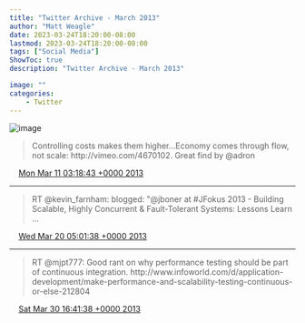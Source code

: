 ```yaml
---
title: "Twitter Archive - March 2013"
author: "Matt Weagle"
date: 2023-03-24T18:20:00-08:00
lastmod: 2023-03-24T18:20:00-08:00
tags: ["Social Media"]
ShowToc: true
description: "Twitter Archive - March 2013"

image: ""
categories: 
    - Twitter
---
```

![image](/sadtwitterbird3.jpg)

> Controlling costs makes them higher\.\.\.Economy comes through flow, not scale: http://vimeo\.com/4670102\.  Great find by @adron

<img src="./media/tweet.ico" width="12" /> [Mon Mar 11 03:18:43 +0000 2013](https://twitter.com/mweagle/status/310952902430711809)

----

> RT @kevin\_farnham: blogged: "@jboner  at \#JFokus 2013 \- Building Scalable, Highly Concurrent &amp; Fault\-Tolerant Systems: Lessons Learn \.\.\.

<img src="./media/tweet.ico" width="12" /> [Wed Mar 20 05:01:38 +0000 2013](https://twitter.com/mweagle/status/314240291345416192)

----

> RT @mjpt777: Good rant on why performance testing should be part of continuous integration\.  http://www\.infoworld\.com/d/application\-development/make\-performance\-and\-scalability\-testing\-continuous\-or\-else\-212804

<img src="./media/tweet.ico" width="12" /> [Sat Mar 30 16:41:38 +0000 2013](https://twitter.com/mweagle/status/318040330870079488)